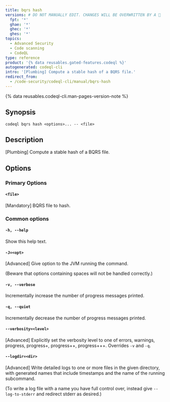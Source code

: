```yaml
---
title: bqrs hash
versions: # DO NOT MANUALLY EDIT. CHANGES WILL BE OVERWRITTEN BY A 🤖
  fpt: '*'
  ghae: '*'
  ghec: '*'
  ghes: '*'
topics:
  - Advanced Security
  - Code scanning
  - CodeQL
type: reference
product: '{% data reusables.gated-features.codeql %}'
autogenerated: codeql-cli
intro: '[Plumbing] Compute a stable hash of a BQRS file.'
redirect_from:
  - /code-security/codeql-cli/manual/bqrs-hash
---
```



<!-- Content after this section is automatically generated -->

{% data reusables.codeql-cli.man-pages-version-note %}

## Synopsis

```shell copy
codeql bqrs hash <options>... -- <file>
```

## Description

\[Plumbing] Compute a stable hash of a BQRS file.

## Options

### Primary Options

#### `<file>`

\[Mandatory] BQRS file to hash.

### Common options

#### `-h, --help`

Show this help text.

#### `-J=<opt>`

\[Advanced] Give option to the JVM running the command.

(Beware that options containing spaces will not be handled correctly.)

#### `-v, --verbose`

Incrementally increase the number of progress messages printed.

#### `-q, --quiet`

Incrementally decrease the number of progress messages printed.

#### `--verbosity=<level>`

\[Advanced] Explicitly set the verbosity level to one of errors,
warnings, progress, progress+, progress++, progress+++. Overrides `-v`
and `-q`.

#### `--logdir=<dir>`

\[Advanced] Write detailed logs to one or more files in the given
directory, with generated names that include timestamps and the name of
the running subcommand.

(To write a log file with a name you have full control over, instead
give `--log-to-stderr` and redirect stderr as desired.)
